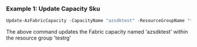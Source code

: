### Example 1: Update Capacity Sku
```powershell
Update-AzFabricCapacity -CapacityName "azsdktest" -ResourceGroupName "testrg" -SkuName "F4"
```

The above command updates the Fabric capacity named 'azsdktest' within the resource group 'testrg'